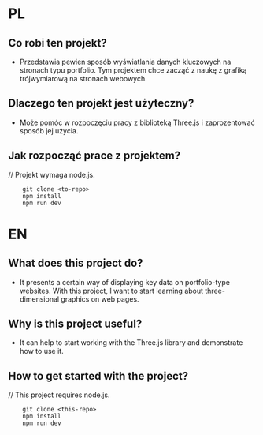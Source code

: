 # PL
## Co robi ten projekt?

- Przedstawia pewien sposób wyświatlania danych kluczowych na stronach typu portfolio. Tym projektem chce zacząć z naukę z grafiką trójwymiarową na stronach webowych. 

## Dlaczego ten projekt jest użyteczny?

- Może pomóc w rozpoczęciu pracy z biblioteką Three.js i zaprozentować sposób jej użycia.

## Jak rozpocząć prace z projektem?

// Projekt wymaga node.js.

```
    git clone <to-repo>
    npm install
    npm run dev
```

# EN
## What does this project do?

- It presents a certain way of displaying key data on portfolio-type websites. With this project, I want to start learning about three-dimensional graphics on web pages.

## Why is this project useful?

- It can help to start working with the Three.js library and demonstrate how to use it.

## How to get started with the project?

// This project requires node.js.

```
    git clone <this-repo>
    npm install
    npm run dev
```
